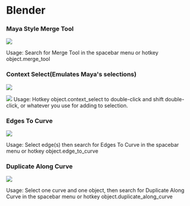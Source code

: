 # Blender

### Maya Style Merge Tool
![](http://i.imgur.com/aTZDOdp.gif)

Usage: Search for Merge Tool in the spacebar menu or hotkey object.merge_tool

### Context Select(Emulates Maya's selections)
![](http://i.imgur.com/FwF4o0r.gif)

![](http://i.imgur.com/dNQprlQ.png)
Usage: Hotkey object.context_select to double-click and shift double-click, or whatever you use for adding to selection.

### Edges To Curve
![](http://i.imgur.com/u2tHwLL.gif)

Usage: Select edge(s) then search for Edges To Curve in the spacebar menu or hotkey object.edge_to_curve

### Duplicate Along Curve
![](http://i.imgur.com/8kERwFF.gif)

Usage: Select one curve and one object, then search for Duplicate Along Curve in the spacebar menu or hotkey object.duplicate_along_curve
